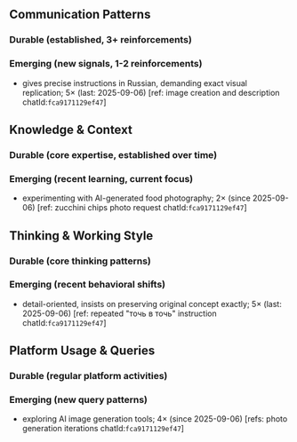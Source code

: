 ## Communication Patterns
### Durable (established, 3+ reinforcements)

### Emerging (new signals, 1-2 reinforcements)
- gives precise instructions in Russian, demanding exact visual replication; 5× (last: 2025-09-06) [ref: image creation and description chatId:`fca9171129ef47`]

## Knowledge & Context
### Durable (core expertise, established over time)

### Emerging (recent learning, current focus)
- experimenting with AI-generated food photography; 2× (since 2025-09-06) [ref: zucchini chips photo request chatId:`fca9171129ef47`]

## Thinking & Working Style
### Durable (core thinking patterns)

### Emerging (recent behavioral shifts)
- detail-oriented, insists on preserving original concept exactly; 5× (last: 2025-09-06) [ref: repeated "точь в точь" instruction chatId:`fca9171129ef47`]

## Platform Usage & Queries
### Durable (regular platform activities)

### Emerging (new query patterns)
- exploring AI image generation tools; 4× (since 2025-09-06) [refs: photo generation iterations chatId:`fca9171129ef47`]